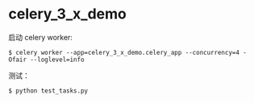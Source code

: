 # celery_3_x_demo

启动 celery worker:

    $ celery worker --app=celery_3_x_demo.celery_app --concurrency=4 -Ofair --loglevel=info

测试：

    $ python test_tasks.py
